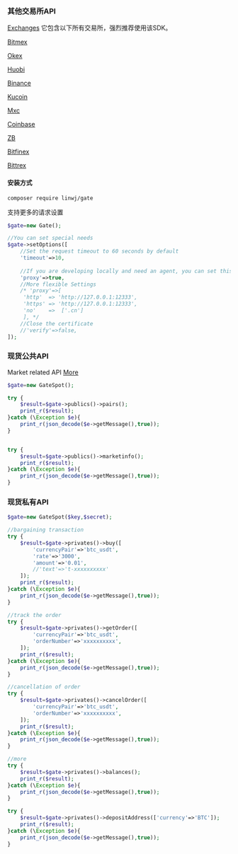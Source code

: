 ### 其他交易所API

[Exchanges](https://github.com/zhouaini528/exchanges-php) 它包含以下所有交易所，强烈推荐使用该SDK。

[Bitmex](https://github.com/zhouaini528/bitmex-php)

[Okex](https://github.com/zhouaini528/okex-php)

[Huobi](https://github.com/zhouaini528/huobi-php)

[Binance](https://github.com/zhouaini528/binance-php)

[Kucoin](https://github.com/zhouaini528/Kucoin-php)

[Mxc](https://github.com/zhouaini528/mxc-php)

[Coinbase](https://github.com/zhouaini528/coinbase-php)

[ZB](https://github.com/zhouaini528/zb-php)

[Bitfinex](https://github.com/zhouaini528/zb-php)

[Bittrex](https://github.com/zhouaini528/bittrex-php)

#### 安装方式
```
composer require linwj/gate
```

支持更多的请求设置
```php
$gate=new Gate();

//You can set special needs
$gate->setOptions([
    //Set the request timeout to 60 seconds by default
    'timeout'=>10,
    
    //If you are developing locally and need an agent, you can set this
    'proxy'=>true,
    //More flexible Settings
    /* 'proxy'=>[
     'http'  => 'http://127.0.0.1:12333',
     'https' => 'http://127.0.0.1:12333',
     'no'    =>  ['.cn']
     ], */
    //Close the certificate
    //'verify'=>false,
]);
```

### 现货公共API

Market related API [More](https://github.com/zhouaini528/gate-php/blob/master/tests/spot/public.php)

```php
$gate=new GateSpot();

try {
    $result=$gate->publics()->pairs();
    print_r($result);
}catch (\Exception $e){
    print_r(json_decode($e->getMessage(),true));
}


try {
    $result=$gate->publics()->marketinfo();
    print_r($result);
}catch (\Exception $e){
    print_r(json_decode($e->getMessage(),true));
}
```

### 现货私有API
```php
$gate=new GateSpot($key,$secret);

//bargaining transaction
try {
    $result=$gate->privates()->buy([
        'currencyPair'=>'btc_usdt',
        'rate'=>'3000',
        'amount'=>'0.01',
        //'text'=>'t-xxxxxxxxxx'
    ]);
    print_r($result);
}catch (\Exception $e){
    print_r(json_decode($e->getMessage(),true));
}

//track the order
try {
    $result=$gate->privates()->getOrder([
        'currencyPair'=>'btc_usdt',
        'orderNumber'=>'xxxxxxxxxx',
    ]);
    print_r($result);
}catch (\Exception $e){
    print_r(json_decode($e->getMessage(),true));
}

//cancellation of order
try {
    $result=$gate->privates()->cancelOrder([
        'currencyPair'=>'btc_usdt',
        'orderNumber'=>'xxxxxxxxxx',
    ]);
    print_r($result);
}catch (\Exception $e){
    print_r(json_decode($e->getMessage(),true));
}

//more
try {
    $result=$gate->privates()->balances();
    print_r($result);
}catch (\Exception $e){
    print_r(json_decode($e->getMessage(),true));
}

try {
    $result=$gate->privates()->depositAddress(['currency'=>'BTC']);
    print_r($result);
}catch (\Exception $e){
    print_r(json_decode($e->getMessage(),true));
}
```
